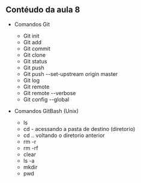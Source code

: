 ## Contéudo da aula 8

- Comandos Git
    - Git init
    - Git add
    - Git commit
    - Git clone
    - Git status
    - Git push
    - Git push --set-upstream origin master
    - Git log
    - Git remote
    - Git remote --verbose
    - Git config --global

- Comandos GitBash (Unix)
    - ls
    - cd - acessando a pasta de destino (diretorio)
    - cd .. voltando o diretorio anterior
    - rm -r
    - rm -rf
    - clear
    - ls -a
    - mkdir
    - pwd